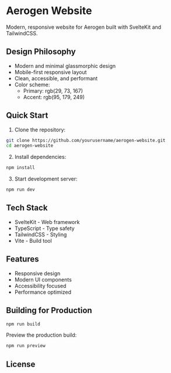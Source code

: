 # Aerogen Website

Modern, responsive website for Aerogen built with SvelteKit and TailwindCSS.

## Design Philosophy

- Modern and minimal glassmorphic design
- Mobile-first responsive layout
- Clean, accessible, and performant
- Color scheme:
  - Primary: rgb(29, 73, 167)
  - Accent: rgb(95, 179, 249)

## Quick Start

1. Clone the repository:
```bash
git clone https://github.com/yourusername/aerogen-website.git
cd aerogen-website
```

2. Install dependencies:
```bash
npm install
```

3. Start development server:
```bash
npm run dev
```

## Tech Stack

- SvelteKit - Web framework
- TypeScript - Type safety
- TailwindCSS - Styling
- Vite - Build tool

## Features

- Responsive design
- Modern UI components
- Accessibility focused
- Performance optimized

## Building for Production

```bash
npm run build
```

Preview the production build:
```bash
npm run preview
```

## License


